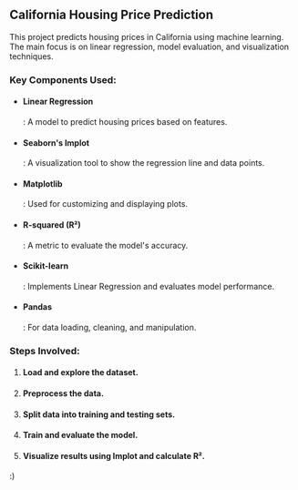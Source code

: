 <h2>California Housing Price Prediction</h2>

<p>This project predicts housing prices in California using machine learning. 
  The main focus is on linear regression, model evaluation, and visualization techniques.</p>

<h3>Key Components Used:</h3>
<ul>
  <li><h4><strong>Linear Regression</strong></h4>: A model to predict housing prices based on features.</li>
  <li><h4><strong>Seaborn's lmplot</strong></h4>: A visualization tool to show the regression line and data points.</li>
  <li><h4><strong>Matplotlib</strong></h4>: Used for customizing and displaying plots.</li>
  <li><h4><strong>R-squared (R²)</strong></h4>: A metric to evaluate the model's accuracy.</li>
  <li><h4><strong>Scikit-learn</strong></h4>: Implements Linear Regression and evaluates model performance.</li>
  <li><h4><strong>Pandas</strong></h4>: For data loading, cleaning, and manipulation.</li>
</ul>

<h3>Steps Involved:</h3>
<ol>
  <li><h4>Load and explore the dataset.</h4></li>
  <li><h4>Preprocess the data.</h4></li>
  <li><h4>Split data into training and testing sets.</h4></li>
  <li><h4>Train and evaluate the model.</h4></li>
  <li><h4>Visualize results using lmplot and calculate R².</h4></li>
</ol>

:)
